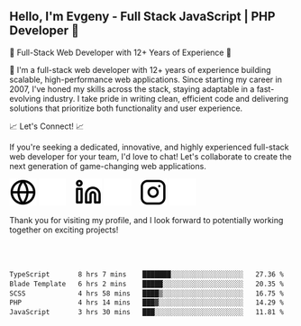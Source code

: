 ## Hello, I'm Evgeny - Full Stack JavaScript | PHP Developer 👋

🚀 Full-Stack Web Developer with 12+ Years of Experience 🚀

👋 I'm a full-stack web developer with 12+ years of experience building scalable, high-performance web applications. Since starting my career in 2007, I've honed my skills across the stack, staying adaptable in a fast-evolving industry. I take pride in writing clean, efficient code and delivering solutions that prioritize both functionality and user experience.

📈 Let's Connect! 📈

If you're seeking a dedicated, innovative, and highly experienced full-stack web developer for your team, I'd love to chat! Let's collaborate to create the next generation of game-changing web applications.

[![website](./img/globe-light.svg)](https://tradiry.com#gh-light-mode-only)
[![website](./img/globe-dark.svg)](https://tradiry.com#gh-dark-mode-only)
&nbsp;&nbsp;
[![website](./img/linkedin-light.svg)](https://www.linkedin.com/in/etulikov#gh-light-mode-only)
[![website](./img/linkedin-dark.svg)](https://www.linkedin.com/in/etulikov#gh-dark-mode-only)
&nbsp;&nbsp;
[![website](./img/instagram-light.svg)](https://www.instagram.com/evgenytulikov/#gh-light-mode-only)
[![website](./img/instagram-dark.svg)](https://www.instagram.com/evgenytulikov/#gh-dark-mode-only)

Thank you for visiting my profile, and I look forward to potentially working together on exciting projects!

<br />
<br />

<!--START_SECTION:waka-->

```txt
TypeScript       8 hrs 7 mins    ███████░░░░░░░░░░░░░░░░░░   27.36 %
Blade Template   6 hrs 2 mins    █████░░░░░░░░░░░░░░░░░░░░   20.35 %
SCSS             4 hrs 58 mins   ████▒░░░░░░░░░░░░░░░░░░░░   16.75 %
PHP              4 hrs 14 mins   ███▓░░░░░░░░░░░░░░░░░░░░░   14.29 %
JavaScript       3 hrs 30 mins   ███░░░░░░░░░░░░░░░░░░░░░░   11.81 %
```

<!--END_SECTION:waka-->
